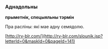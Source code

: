 ### Аднадольны
**прыметнік, спецыяльны тэрмін**

Пра расліны: які мае адну семядолю.

<a rel="author">[http://rv-blr.com/](http://rv-blr.com/slounik.jsp?letterId=0&maskId=0&pageId=141)</a>
